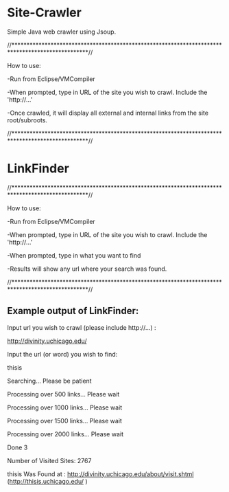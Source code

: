 Site-Crawler
============
Simple Java web crawler using Jsoup.

//*************************************************************************************************//

How to use:

-Run from Eclipse/VMCompiler

-When prompted, type in URL of the site you wish to crawl. Include the 'http://...'

-Once crawled, it will display all external and internal links from the site root/subroots. 

//*************************************************************************************************//

LinkFinder
============

//*************************************************************************************************//

How to use:

-Run from Eclipse/VMCompiler

-When prompted, type in URL of the site you wish to crawl. Include the 'http://...'

-When prompted, type in what you want to find

-Results will show any url where your search was found. 

//*************************************************************************************************//

Example output of LinkFinder:
----------------------------------

Input url you wish to crawl (please include http://...) :

http://divinity.uchicago.edu/

Input the url (or word) you wish to find:

thisis

Searching... Please be patient

Processing over 500 links... Please wait

Processing over 1000 links... Please wait

Processing over 1500 links... Please wait

Processing over 2000 links... Please wait

Done 3

Number of Visited Sites: 2767

thisis Was Found at : http://divinity.uchicago.edu/about/visit.shtml (http://thisis.uchicago.edu/ )
